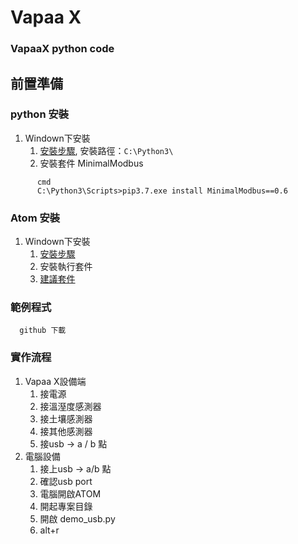 # Vapaa X
### VapaaX python code

## 前置準備
### python 安裝 
1. Windown下安裝
   1. [安裝步驟](https://kknews.cc/zh-tw/tech/mg642n9.html), 安裝路徑：`C:\Python3\`
   2. 安裝套件 MinimalModbus
```
      cmd
      C:\Python3\Scripts>pip3.7.exe install MinimalModbus==0.6
```

### Atom 安裝
1. Windown下安裝
   1. [安裝步驟](https://blog.csdn.net/erdouzhang/article/details/56478691)
   2. 安裝執行套件
   3. [建議套件](http://negaihoshi.logdown.com/posts/220517-atom-use-ideas-and-recommendations)

### 範例程式
      github 下載
      
### 實作流程
1. Vapaa X設備端
   1. 接電源
   2. 接溫溼度感測器
   3. 接土壤感測器
   4. 接其他感測器
   5. 接usb → a / b 點
2. 電腦設備
   1. 接上usb → a/b 點
   2. 確認usb port
   3. 電腦開啟ATOM
   4. 開起專案目錄
   5. 開啟 demo_usb.py
   6. alt+r
